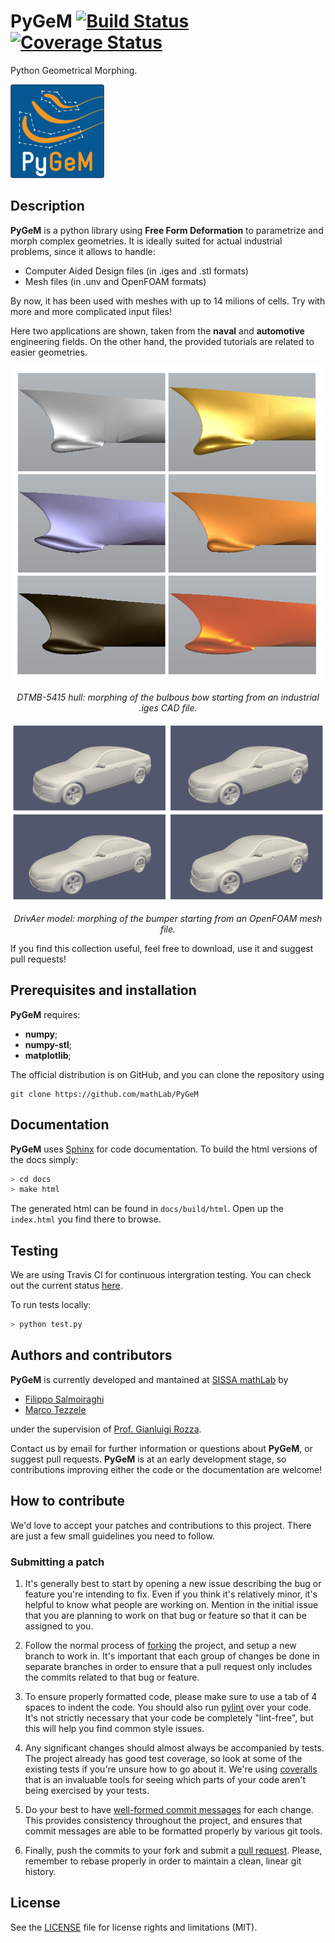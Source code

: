 # PyGeM [![Build Status](https://travis-ci.org/mathLab/PyGeM.svg)](https://travis-ci.org/mathLab/PyGeM) [![Coverage Status](https://coveralls.io/repos/github/mathLab/PyGeM/badge.svg?branch=master)](https://coveralls.io/github/mathLab/PyGeM?branch=master)
Python Geometrical Morphing.

![Python Geometrical Morphing](readme/logo_PyGeM_small.png)

## Description
**PyGeM** is a python library using **Free Form Deformation** to parametrize and morph complex geometries.  It is ideally suited for actual industrial problems, since it allows to handle:

- Computer Aided Design files (in .iges and .stl formats)
- Mesh files (in .unv and OpenFOAM formats)

By now, it has been used with meshes with up to 14 milions of cells. Try with more and more complicated input files!

Here two applications are shown, taken from the **naval** and **automotive** engineering fields. On the other hand, the provided tutorials are related to easier geometries.

<p align="center">
<img src="readme/DTMB_ffd.png" alt>
</p>
<p align="center">
<em>DTMB-5415 hull: morphing of the bulbous bow starting from an industrial .iges CAD file.</em>
</p>

<p align="center">
<img src="readme/drivAer_ffd.png" alt>
</p>
<p align="center">
<em>DrivAer model: morphing of the bumper starting from an OpenFOAM mesh file.</em>
</p>

If you find this collection useful, feel free to download, use it and suggest pull requests!


## Prerequisites and installation
**PyGeM** requires:
- **numpy**;
- **numpy-stl**;
- **matplotlib**;


The official distribution is on GitHub, and you can clone the repository using

	git clone https://github.com/mathLab/PyGeM


## Documentation
**PyGeM** uses [Sphinx](http://www.sphinx-doc.org/en/stable/) for code documentation. To build the html versions of the docs simply:

```bash
> cd docs
> make html
```

The generated html can be found in `docs/build/html`. Open up the `index.html` you find there to browse.


## Testing
We are using Travis CI for continuous intergration testing. You can check out the current status [here](https://travis-ci.org/mathLab/PyGeM).

To run tests locally:

```bash
> python test.py
```


## Authors and contributors
**PyGeM** is currently developed and mantained at [SISSA mathLab](http://mathlab.sissa.it/) by
* [Filippo Salmoiraghi](mailto:filippo.salmoiraghi@gmail.com)
* [Marco Tezzele](mailto:marcotez@gmail.com)

under the supervision of [Prof. Gianluigi Rozza](mailto:gianluigi.rozza@sissa.it).

Contact us by email for further information or questions about **PyGeM**, or suggest pull requests. **PyGeM** is at an early development stage, so contributions improving either the code or the documentation are welcome!


## How to contribute
We'd love to accept your patches and contributions to this project. There are
just a few small guidelines you need to follow.

### Submitting a patch

  1. It's generally best to start by opening a new issue describing the bug or
     feature you're intending to fix.  Even if you think it's relatively minor,
     it's helpful to know what people are working on.  Mention in the initial
     issue that you are planning to work on that bug or feature so that it can
     be assigned to you.

  2. Follow the normal process of [forking][] the project, and setup a new
     branch to work in.  It's important that each group of changes be done in
     separate branches in order to ensure that a pull request only includes the
     commits related to that bug or feature.

  3. To ensure properly formatted code, please make sure to use a tab of 4
     spaces to indent the code. You should also run [pylint][] over your code.
     It's not strictly necessary that your code be completely "lint-free",
     but this will help you find common style issues.

  4. Any significant changes should almost always be accompanied by tests.  The
     project already has good test coverage, so look at some of the existing
     tests if you're unsure how to go about it. We're using [coveralls][] that
     is an invaluable tools for seeing which parts of your code aren't being
     exercised by your tests.

  5. Do your best to have [well-formed commit messages][] for each change.
     This provides consistency throughout the project, and ensures that commit
     messages are able to be formatted properly by various git tools.

  6. Finally, push the commits to your fork and submit a [pull request][]. Please,
     remember to rebase properly in order to maintain a clean, linear git history.

[forking]: https://help.github.com/articles/fork-a-repo
[pylint]: https://www.pylint.org/
[coveralls]: https://coveralls.io
[well-formed commit messages]: http://tbaggery.com/2008/04/19/a-note-about-git-commit-messages.html
[pull request]: https://help.github.com/articles/creating-a-pull-request


## License

See the [LICENSE](LICENSE.rst) file for license rights and limitations (MIT).

